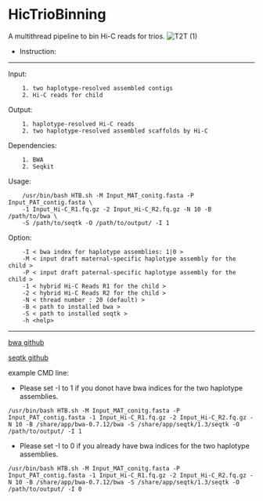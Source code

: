 # HicTrioBinning
A multithread pipeline to bin Hi-C reads for trios.
![T2T (1)](https://user-images.githubusercontent.com/38022049/183343307-ada6b9ed-f915-44cf-a3db-aab362f3a83c.png)

* Instruction:
---------------------------------------------------------------------------
Input:

		1. two haplotype-resolved assembled contigs
		2. Hi-C reads for child
		
Output:	

		1. haplotype-resolved Hi-C reads
		2. two haplotype-resolved assembled scaffolds by Hi-C
		
Dependencies:	

		1. BWA
		2. Seqkit
		
Usage: 

		/usr/bin/bash HTB.sh -M Input_MAT_conitg.fasta -P Input_PAT_contig.fasta \
		-1 Input_Hi-C_R1.fq.gz -2 Input_Hi-C_R2.fq.gz -N 10 -B /path/to/bwa \
		-S /path/to/seqtk -O /path/to/output/ -I 1
		
Option: 

		-I < bwa index for haplotype assemblies: 1|0 > 
		-M < input draft maternal-specific haplotype assembly for the child > 
		-P < input draft paternal-specific haplotype assembly for the child > 
		-1 < hybrid Hi-C Reads R1 for the child > 
		-2 < hybrid Hi-C Reads R2 for the child > 
		-N < thread number : 20 (default) > 
		-B < path to installed bwa > 
		-S < path to installed seqtk > 
		-h <help> 
---------------------------------------------------------------------------
[bwa github](https://github.com/lh3/bwa) 

[seqtk github](https://github.com/lh3/seqtk)


example CMD line: 

* Please set -I to 1 if you donot have bwa indices for the two haplotype assemblies. 
```
/usr/bin/bash HTB.sh -M Input_MAT_conitg.fasta -P Input_PAT_contig.fasta -1 Input_Hi-C_R1.fq.gz -2 Input_Hi-C_R2.fq.gz -N 10 -B /share/app/bwa-0.7.12/bwa -S /share/app/seqtk/1.3/seqtk -O /path/to/output/ -I 1 
```

* Please set -I to 0 if you already have bwa indices for the two haplotype assemblies. 
```
/usr/bin/bash HTB.sh -M Input_MAT_conitg.fasta -P Input_PAT_contig.fasta -1 Input_Hi-C_R1.fq.gz -2 Input_Hi-C_R2.fq.gz -N 10 -B /share/app/bwa-0.7.12/bwa -S /share/app/seqtk/1.3/seqtk -O /path/to/output/ -I 0 
```
